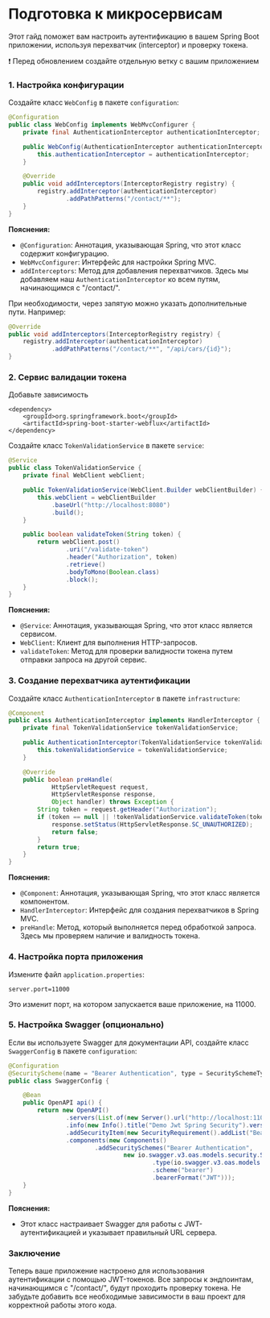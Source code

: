 # Подготовка к микросервисам

Этот гайд поможет вам настроить аутентификацию в вашем Spring Boot приложении, используя перехватчик (interceptor) и проверку токена.

❗️ Перед обновлением создайте отдельную ветку с вашим приложением

### 1. Настройка конфигурации

Создайте класс `WebConfig` в пакете `configuration`:

```java
@Configuration
public class WebConfig implements WebMvcConfigurer {
    private final AuthenticationInterceptor authenticationInterceptor;

    public WebConfig(AuthenticationInterceptor authenticationInterceptor) {
        this.authenticationInterceptor = authenticationInterceptor;
    }

    @Override
    public void addInterceptors(InterceptorRegistry registry) {
        registry.addInterceptor(authenticationInterceptor)
                .addPathPatterns("/contact/**");
    }
}
```

**Пояснения:**
- `@Configuration`: Аннотация, указывающая Spring, что этот класс содержит конфигурацию.
- `WebMvcConfigurer`: Интерфейс для настройки Spring MVC.
- `addInterceptors`: Метод для добавления перехватчиков. Здесь мы добавляем наш `AuthenticationInterceptor` ко всем путям, начинающимся с "/contact/". 

При необходимости, через запятую можно указать дополнительные пути. Например: 

```java
@Override
public void addInterceptors(InterceptorRegistry registry) {
    registry.addInterceptor(authenticationInterceptor)
            .addPathPatterns("/contact/**", "/api/cars/{id}");
}
```

### 2. Сервис валидации токена

Добавьте зависимость

```
<dependency>
    <groupId>org.springframework.boot</groupId>
    <artifactId>spring-boot-starter-webflux</artifactId>
</dependency>
```

Создайте класс `TokenValidationService` в пакете `service`:

```java
@Service
public class TokenValidationService {
    private final WebClient webClient;

    public TokenValidationService(WebClient.Builder webClientBuilder) {
        this.webClient = webClientBuilder
            .baseUrl("http://localhost:8080")
            .build();
    }

    public boolean validateToken(String token) {
        return webClient.post()
                .uri("/validate-token")
                .header("Authorization", token)
                .retrieve()
                .bodyToMono(Boolean.class)
                .block();
    }
}
```

**Пояснения:**
- `@Service`: Аннотация, указывающая Spring, что этот класс является сервисом.
- `WebClient`: Клиент для выполнения HTTP-запросов.
- `validateToken`: Метод для проверки валидности токена путем отправки запроса на другой сервис.

### 3. Создание перехватчика аутентификации

Создайте класс `AuthenticationInterceptor` в пакете `infrastructure`:

```java
@Component
public class AuthenticationInterceptor implements HandlerInterceptor {
    private final TokenValidationService tokenValidationService;

    public AuthenticationInterceptor(TokenValidationService tokenValidationService) {
        this.tokenValidationService = tokenValidationService;
    }

    @Override
    public boolean preHandle(
            HttpServletRequest request, 
            HttpServletResponse response, 
            Object handler) throws Exception {
        String token = request.getHeader("Authorization");
        if (token == null || !tokenValidationService.validateToken(token)) {
            response.setStatus(HttpServletResponse.SC_UNAUTHORIZED);
            return false;
        }
        return true;
    }
}
```

**Пояснения:**
- `@Component`: Аннотация, указывающая Spring, что этот класс является компонентом.
- `HandlerInterceptor`: Интерфейс для создания перехватчиков в Spring MVC.
- `preHandle`: Метод, который выполняется перед обработкой запроса. Здесь мы проверяем наличие и валидность токена.

### 4. Настройка порта приложения

Измените файл `application.properties`:

```text
server.port=11000
```

Это изменит порт, на котором запускается ваше приложение, на 11000.

### 5. Настройка Swagger (опционально)

Если вы используете Swagger для документации API, создайте класс `SwaggerConfig` в пакете `configuration`:

```java
@Configuration
@SecurityScheme(name = "Bearer Authentication", type = SecuritySchemeType.HTTP, bearerFormat = "JWT", scheme = "bearer")
public class SwaggerConfig {

    @Bean
    public OpenAPI api() {
        return new OpenAPI()
                .servers(List.of(new Server().url("http://localhost:11000")))
                .info(new Info().title("Demo Jwt Spring Security").version("1.0"))
                .addSecurityItem(new SecurityRequirement().addList("Bearer Authentication"))
                .components(new Components()
                        .addSecuritySchemes("Bearer Authentication",
                                new io.swagger.v3.oas.models.security.SecurityScheme()
                                        .type(io.swagger.v3.oas.models.security.SecurityScheme.Type.HTTP)
                                        .scheme("bearer")
                                        .bearerFormat("JWT")));
    }
}
```

**Пояснения:**
- Этот класс настраивает Swagger для работы с JWT-аутентификацией и указывает правильный URL сервера.

### Заключение

Теперь ваше приложение настроено для использования аутентификации с помощью JWT-токенов. Все запросы к эндпоинтам, начинающимся с "/contact/", будут проходить проверку токена. Не забудьте добавить все необходимые зависимости в ваш проект для корректной работы этого кода.
